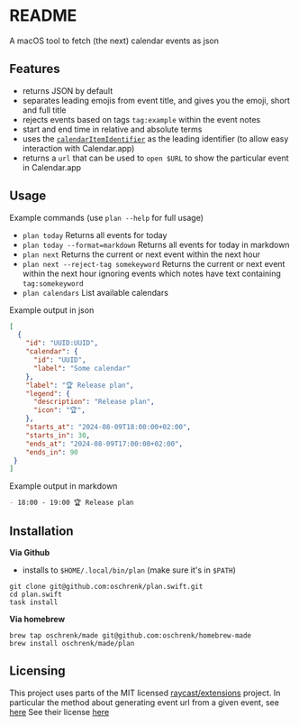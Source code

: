 # README

A macOS tool to fetch (the next) calendar events as json

## Features

- returns JSON by default
- separates leading emojis from event title, and gives you the emoji, short and full title
- rejects events based on tags `tag:example` within the event notes
- start and end time in relative and absolute terms
- uses the [`calendarItemIdentifier`](https://developer.apple.com/documentation/eventkit/ekcalendaritem/1507075-calendaritemidentifier) as the leading identifier (to allow easy interaction with Calendar.app)
- returns a `url` that can be used to `open $URL` to show the particular event in Calendar.app

## Usage

Example commands (use `plan --help` for full usage)

- `plan today` Returns all events for today
- `plan today --format=markdown` Returns all events for today in markdown
- `plan next` Returns the current or next event within the next hour
- `plan next --reject-tag somekeyword` Returns the current or next event within the next hour ignoring events which notes have text containing `tag:somekeyword`
- `plan calendars` List available calendars

Example output in json

```json
[
  {
    "id": "UUID:UUID",
    "calendar": {
      "id": "UUID",
      "label": "Some calendar"
    },
    "label": "🏆 Release plan",
    "legend": {
      "description": "Release plan",
      "icon": "🏆",
    },
    "starts_at": "2024-08-09T18:00:00+02:00",
    "starts_in": 30,
    "ends_at": "2024-08-09T17:00:00+02:00",
    "ends_in": 90
 }
]
```

Example output in markdown

```markdown
- 18:00 - 19:00 🏆 Release plan
```

## Installation

**Via Github**

- installs to `$HOME/.local/bin/plan` (make sure it's in `$PATH`)

```
git clone git@github.com:oschrenk/plan.swift.git
cd plan.swift
task install
```

**Via homebrew**

```
brew tap oschrenk/made git@github.com:oschrenk/homebrew-made
brew install oschrenk/made/plan
```
## Licensing

This project uses parts of the MIT licensed [raycast/extensions](https://github.com/raycast/extensions) project. In particular the method about generating event url from a given event, see [here](https://github.com/raycast/extensions/blob/36abdaacac9b02cbbc54dbe33f16b6c40cd23f54/extensions/menubar-calendar/swift/AppleReminders/Sources/Calendar.swift#L45)
See their license [here](https://github.com/raycast/extensions/blob/19464e5fddb25335c7b71471ea12cf5d6333bcd6/LICENSE)
